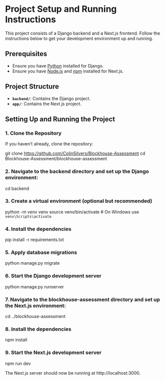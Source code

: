 # Project Setup and Running Instructions

This project consists of a Django backend and a Next.js frontend. Follow the instructions below to get your development environment up and running.

## Prerequisites

- Ensure you have [Python](https://www.python.org/downloads/) installed for Django.
- Ensure you have [Node.js](https://nodejs.org/) and [npm](https://www.npmjs.com/) installed for Next.js.

## Project Structure

- **`backend/`**: Contains the Django project.
- **`app/`**: Contains the Next.js project.

## Setting Up and Running the Project

### 1. Clone the Repository

If you haven’t already, clone the repository:


git clone https://github.com/ColinSilvers/Blockhouse-Assessment
cd Blockhouse-Assessment/blockhouse-assessment

### 2. Navigate to the backend directory and set up the Django environment:

cd backend

### 3. Create a virtual environment (optional but recommended)
python -m venv venv
source venv/bin/activate  # On Windows use `venv\Scripts\activate`

### 4. Install the dependencies
pip install -r requirements.txt

### 5. Apply database migrations
python manage.py migrate

### 6. Start the Django development server
python manage.py runserver

### 7. Navigate to the blockhouse-assessment directory and set up the Next.js environment:

cd ../blockhouse-assessment

### 8. Install the dependencies
npm install

### 9. Start the Next.js development server
npm run dev

The Next.js server should now be running at http://localhost:3000.
